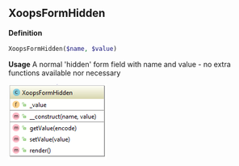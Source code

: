 ## XoopsFormHidden

**Definition**
```php
XoopsFormHidden($name, $value)
```
**Usage**
A normal 'hidden' form field with name and value - no extra functions available nor necessary


![](../../assets/ClassUML/XoopsFormHidden.png)

